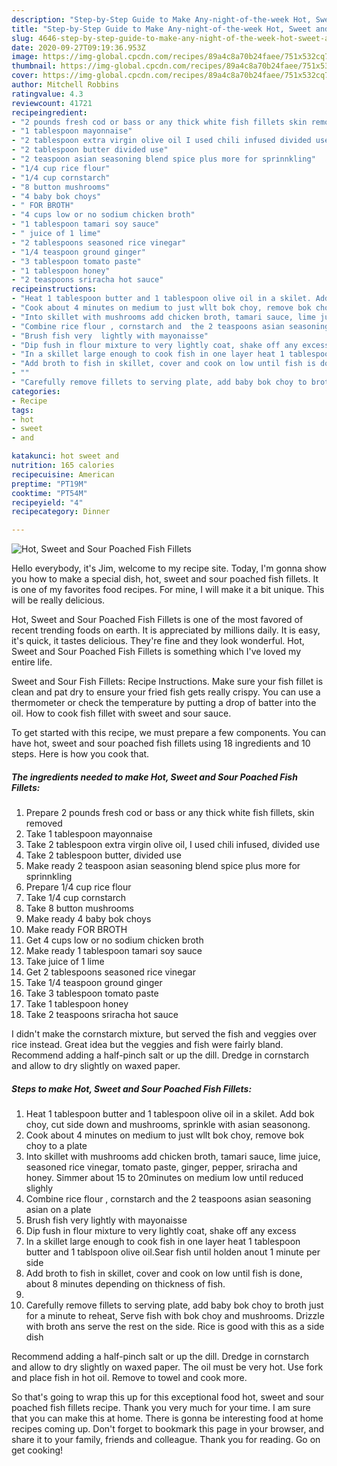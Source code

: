 ```yaml
---
description: "Step-by-Step Guide to Make Any-night-of-the-week Hot, Sweet and Sour Poached Fish Fillets"
title: "Step-by-Step Guide to Make Any-night-of-the-week Hot, Sweet and Sour Poached Fish Fillets"
slug: 4646-step-by-step-guide-to-make-any-night-of-the-week-hot-sweet-and-sour-poached-fish-fillets
date: 2020-09-27T09:19:36.953Z
image: https://img-global.cpcdn.com/recipes/89a4c8a70b24faee/751x532cq70/hot-sweet-and-sour-poached-fish-fillets-recipe-main-photo.jpg
thumbnail: https://img-global.cpcdn.com/recipes/89a4c8a70b24faee/751x532cq70/hot-sweet-and-sour-poached-fish-fillets-recipe-main-photo.jpg
cover: https://img-global.cpcdn.com/recipes/89a4c8a70b24faee/751x532cq70/hot-sweet-and-sour-poached-fish-fillets-recipe-main-photo.jpg
author: Mitchell Robbins
ratingvalue: 4.3
reviewcount: 41721
recipeingredient:
- "2 pounds fresh cod or bass or any thick white fish fillets skin removed"
- "1 tablespoon mayonnaise"
- "2 tablespoon extra virgin olive oil I used chili infused divided use"
- "2 tablespoon butter divided use"
- "2 teaspoon asian seasoning blend spice plus more for sprinnkling"
- "1/4 cup rice flour"
- "1/4 cup cornstarch"
- "8 button mushrooms"
- "4 baby bok choys"
- " FOR BROTH"
- "4 cups low or no sodium chicken broth"
- "1 tablespoon tamari soy sauce"
- " juice of 1 lime"
- "2 tablespoons seasoned rice vinegar"
- "1/4 teaspoon ground ginger"
- "3 tablespoon tomato paste"
- "1 tablespoon honey"
- "2 teaspoons sriracha hot sauce"
recipeinstructions:
- "Heat 1 tablespoon butter and 1 tablespoon olive oil in a skilet. Add bok choy, cut side down and mushrooms, sprinkle with asian seasonong."
- "Cook about 4 minutes on medium to just wllt bok choy, remove bok choy to a plate"
- "Into skillet with mushrooms add chicken broth, tamari sauce, lime juice, seasoned rice vinegar, tomato paste, ginger, pepper, sriracha and honey. Simmer about 15 to 20minutes on medium low until reduced slighly"
- "Combine rice flour , cornstarch and  the 2 teaspoons asian seasoning asian  on a plate"
- "Brush fish very  lightly with mayonaisse"
- "Dip fush in flour mixture to very lightly coat, shake off any excess"
- "In a skillet large enough to cook fish in one layer heat 1 tablespoon butter and 1 tablspoon olive oil.Sear fish until holden anout 1 minute per side"
- "Add broth to fish in skillet, cover and cook on low until fish is done, about 8 minutes depending on thickness of fish."
- ""
- "Carefully remove fillets to serving plate, add baby bok choy to broth just for a minute to reheat, Serve fish with bok choy and mushrooms. Drizzle with broth ans serve the rest on the side. Rice is good with this as a side dish"
categories:
- Recipe
tags:
- hot
- sweet
- and

katakunci: hot sweet and 
nutrition: 165 calories
recipecuisine: American
preptime: "PT19M"
cooktime: "PT54M"
recipeyield: "4"
recipecategory: Dinner

---
```



![Hot, Sweet and Sour Poached Fish Fillets](https://img-global.cpcdn.com/recipes/89a4c8a70b24faee/751x532cq70/hot-sweet-and-sour-poached-fish-fillets-recipe-main-photo.jpg)

Hello everybody, it's Jim, welcome to my recipe site. Today, I'm gonna show you how to make a special dish, hot, sweet and sour poached fish fillets. It is one of my favorites food recipes. For mine, I will make it a bit unique. This will be really delicious.

Hot, Sweet and Sour Poached Fish Fillets is one of the most favored of recent trending foods on earth. It is appreciated by millions daily. It is easy, it's quick, it tastes delicious. They're fine and they look wonderful. Hot, Sweet and Sour Poached Fish Fillets is something which I've loved my entire life.

Sweet and Sour Fish Fillets: Recipe Instructions. Make sure your fish fillet is clean and pat dry to ensure your fried fish gets really crispy. You can use a thermometer or check the temperature by putting a drop of batter into the oil. How to cook fish fillet with sweet and sour sauce.


To get started with this recipe, we must prepare a few components. You can have hot, sweet and sour poached fish fillets using 18 ingredients and 10 steps. Here is how you cook that.

<!--inarticleads1-->

##### The ingredients needed to make Hot, Sweet and Sour Poached Fish Fillets:

1. Prepare 2 pounds fresh cod or bass or any thick white fish fillets, skin removed
1. Take 1 tablespoon mayonnaise
1. Take 2 tablespoon extra virgin olive oil, I used chili infused, divided use
1. Take 2 tablespoon butter, divided use
1. Make ready 2 teaspoon asian seasoning blend spice plus more for sprinnkling
1. Prepare 1/4 cup rice flour
1. Take 1/4 cup cornstarch
1. Take 8 button mushrooms
1. Make ready 4 baby bok choys
1. Make ready  FOR BROTH
1. Get 4 cups low or no sodium chicken broth
1. Make ready 1 tablespoon tamari soy sauce
1. Take  juice of 1 lime
1. Get 2 tablespoons seasoned rice vinegar
1. Take 1/4 teaspoon ground ginger
1. Take 3 tablespoon tomato paste
1. Take 1 tablespoon honey
1. Take 2 teaspoons sriracha hot sauce


I didn&#39;t make the cornstarch mixture, but served the fish and veggies over rice instead. Great idea but the veggies and fish were fairly bland. Recommend adding a half-pinch salt or up the dill. Dredge in cornstarch and allow to dry slightly on waxed paper. 

<!--inarticleads2-->

##### Steps to make Hot, Sweet and Sour Poached Fish Fillets:

1. Heat 1 tablespoon butter and 1 tablespoon olive oil in a skilet. Add bok choy, cut side down and mushrooms, sprinkle with asian seasonong.
1. Cook about 4 minutes on medium to just wllt bok choy, remove bok choy to a plate
1. Into skillet with mushrooms add chicken broth, tamari sauce, lime juice, seasoned rice vinegar, tomato paste, ginger, pepper, sriracha and honey. Simmer about 15 to 20minutes on medium low until reduced slighly
1. Combine rice flour , cornstarch and  the 2 teaspoons asian seasoning asian  on a plate
1. Brush fish very  lightly with mayonaisse
1. Dip fush in flour mixture to very lightly coat, shake off any excess
1. In a skillet large enough to cook fish in one layer heat 1 tablespoon butter and 1 tablspoon olive oil.Sear fish until holden anout 1 minute per side
1. Add broth to fish in skillet, cover and cook on low until fish is done, about 8 minutes depending on thickness of fish.
1. 
1. Carefully remove fillets to serving plate, add baby bok choy to broth just for a minute to reheat, Serve fish with bok choy and mushrooms. Drizzle with broth ans serve the rest on the side. Rice is good with this as a side dish


Recommend adding a half-pinch salt or up the dill. Dredge in cornstarch and allow to dry slightly on waxed paper. The oil must be very hot. Use fork and place fish in hot oil. Remove to towel and cook more. 

So that's going to wrap this up for this exceptional food hot, sweet and sour poached fish fillets recipe. Thank you very much for your time. I am sure that you can make this at home. There is gonna be interesting food at home recipes coming up. Don't forget to bookmark this page in your browser, and share it to your family, friends and colleague. Thank you for reading. Go on get cooking!
